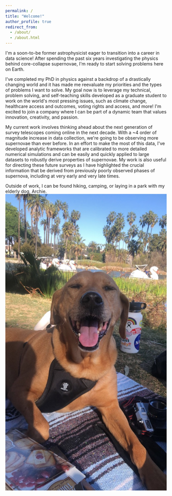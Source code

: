 ```yaml
---
permalink: /
title: "Welcome!"
author_profile: true
redirect_from: 
  - /about/
  - /about.html
---
```


I'm a soon-to-be former astrophysicist eager to transition into a career in data science! After spending the past six years investigating the physics behind core-collapse supernovae, I'm ready to start solving problems here on Earth. 

I've completed my PhD in physics against a backdrop of a drastically changing world and it has made me reevaluate my priorities and the types of problems I want to solve. My goal now is to leverage my technical, problem solving, and self-teaching skills developed as a graduate student to work on the world's most pressing issues, such as climate change, healthcare access and outcomes, voting rights and access, and more! I'm excited to join a company where I can be part of a dynamic team that values innovation, creativity, and passion. 

My current work involves thinking ahead about the next generation of survey telescopes coming online in the next decade. With a ~4 order of magnitude increase in data collection, we're going to be observing more supernovae than ever before. In an effort to make the most of this data, I've developed analytic frameworks that are calibrated to more detailed numerical simulations and can be easily and quickly applied to large datasets to robustly derive properties of supernovae. My work is also useful for directing these future surveys as I have highlighted the crucial information that be derived from previously poorly observed phases of supernova, including at very early and very late times. 

Outside of work, I can be found hiking, camping, or laying in a park with my elderly dog, Archie.<br/><img src='/images/Archie.png'>
